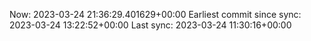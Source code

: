 Now: 2023-03-24 21:36:29.401629+00:00 Earliest commit since sync: 2023-03-24 13:22:52+00:00 Last sync: 2023-03-24 11:30:16+00:00
